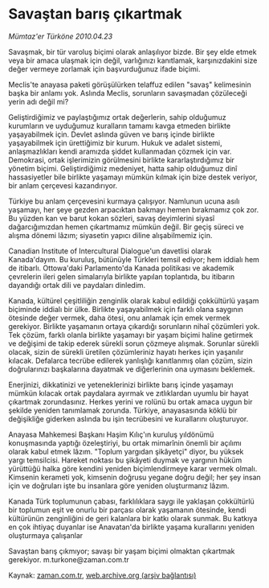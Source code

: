 # Savaştan barış çıkartmak

*Mümtaz'er Türköne 2010.04.23*

<tr><td class="metin" colspan="2" style="padding-top: 20px; padding-left: 5px; ">Savaşmak, bir tür varoluş biçimi olarak anlaşılıyor bizde. Bir şey elde etmek veya bir amaca ulaşmak için değil, varlığınızı kanıtlamak, karşınızdakini size değer vermeye zorlamak için başvurduğunuz ifade biçimi.</td></tr><tr><td class="metin" colspan="2" style="padding-top: 20px; padding-left: 5px; "><p>Meclis'te anayasa paketi görüşülürken telaffuz edilen "savaş" kelimesinin başka bir anlamı yok. Aslında Meclis, sorunların savaşmadan çözüleceği yerin adı değil mi?
<p>Geliştirdiğimiz ve paylaştığımız ortak değerlerin, sahip olduğumuz kurumların ve uyduğumuz kuralların tamamı kavga etmeden birlikte yaşayabilmek için. Devlet aslında güven ve barış içinde birlikte yaşayabilmek için ürettiğimiz bir kurum. Hukuk ve adalet sistemi, anlaşmazlıkları kendi aramızda şiddet kullanmadan çözmek için var. Demokrasi, ortak işlerimizin görülmesini birlikte kararlaştırdığımız bir yönetim biçimi. Geliştirdiğimiz medeniyet, hatta sahip olduğumuz dinî hassasiyetler bile birlikte yaşamayı mümkün kılmak için bize destek veriyor, bir anlam çerçevesi kazandırıyor.
<p>Türkiye bu anlam çerçevesini kurmaya çalışıyor. Namlunun ucuna asılı yaşamayı, her şeye gezden arpacıktan bakmayı hemen bırakmamız çok zor. Bu yüzden kan ve barut kokan sözleri, savaş deyimlerini siyasî dağarcığımızdan hemen çıkartmamız mümkün değil. Bir geçiş süreci ve alışma dönemi lâzım; siyasetin yapıcı diline alışabilmemiz için.
<p>Canadian Institute of Intercultural Dialogue'un davetlisi olarak Kanada'dayım. Bu kuruluş, bütünüyle Türkleri temsil ediyor; hem iddialı hem de itibarlı. Ottowa'daki Parlamento'da Kanada politikası ve akademik çevrelerin ileri gelen simalarıyla birlikte yapılan toplantıda, bu itibarın dayandığı ortak dili ve paydaları dinledim.
<p>Kanada, kültürel çeşitliliğin zenginlik olarak kabul edildiği çokkültürlü yaşam biçiminde iddialı bir ülke. Birlikte yaşayabilmek için farklı olana saygının ötesinde değer vermek, daha ötesi, onu anlamak için emek vermek gerekiyor. Birlikte yaşamanın ortaya çıkardığı sorunların nihaî çözümleri yok. Tek çözüm, farklı olanla birlikte yaşamayı bir yaşam biçimi haline getirmek ve değişimi de takip ederek sürekli sorun çözmeye alışmak. Sorunlar sürekli olacak, sizin de sürekli üretilen çözümleriniz hayatı herkes için yaşanılır kılacak. Defalarca tecrübe edilerek yanlışlığı kanıtlanmış olan çözüm, sizin doğrularınızı başkalarına dayatmak ve diğerlerinin ona uymasını beklemek.
<p>Enerjinizi, dikkatinizi ve yeteneklerinizi birlikte barış içinde yaşamayı mümkün kılacak ortak paydalara ayırmak ve zıtlıklardan uyumlu bir hayat çıkartmak zorundasınız. Herkes yerini ve rolünü bu ortak amaca uygun bir şekilde yeniden tanımlamak zorunda. Türkiye, anayasasında köklü bir değişikliğe giderken aslında bu işin tecrübesini ve kurallarını oluşturuyor.
<p>Anayasa Mahkemesi Başkanı Haşim Kılıç'ın kuruluş yıldönümü konuşmasında yaptığı özeleştiriyi, bu ortak mimarînin önemli bir açılımı olarak kabul etmek lâzım. "Toplum yargıdan şikâyetçi" diyor, bu yüksek yargı temsilcisi. Hareket noktası bu şikâyeti duymak ve yargının hüküm yürüttüğü halka göre kendini yeniden biçimlendirmeye karar vermek olmalı. Kimsenin kerameti yok, kimsenin doğrusu yegane doğru değil; her şey insan için ve doğruları işte bu insanlara göre yeniden oluşturmanız lâzım.
<p>Kanada Türk toplumunun çabası, farklılıklara saygı ile yaklaşan çokkültürlü bir toplumun eşit ve onurlu bir parçası olarak yaşamanın ötesinde, kendi kültürünün zenginliğini de geri kalanlara bir katkı olarak sunmak. Bu katkıya en çok ihtiyaç duyanlar ise Anavatan'da birlikte yaşama kurallarını yeniden oluşturmaya çalışanlar
<p>Savaştan barış çıkmıyor; savaşı bir yaşam biçimi olmaktan çıkartmak gerekiyor. m.turkone@zaman.com.tr<br/></p></p></p></p></p></p></p></p></p></td></tr>

Kaynak: [zaman.com.tr](http://zaman.com.tr/yazar.do?yazino=976213), [web.archive.org (arşiv bağlantısı)](http://web.archive.org/web/20100504223700/http://zaman.com.tr:80/yazar.do?yazino=976213)
